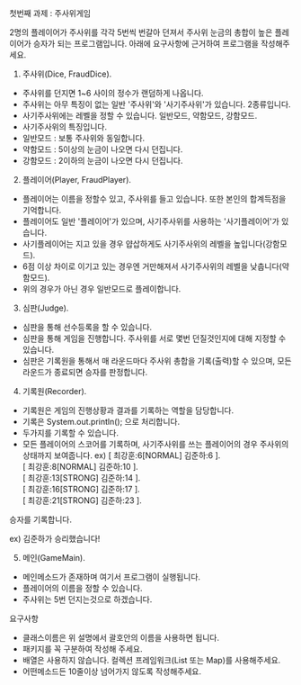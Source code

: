 첫번째 과제 : 주사위게임

2명의 플레이어가 주사위를 각각 5번씩 번갈아 던져서 주사위 눈금의 총합이 높은 플레이어가 승자가 되는 프로그램입니다.
아래에 요구사항에 근거하여 프로그램을 작성해주세요.    

1. 주사위(Dice, FraudDice).  
   
* 주사위를 던지면 1~6 사이의 정수가 랜덤하게 나옵니다.   
* 주사위는 아무 특징이 없는 일반 '주사위'와 '사기주사위'가 있습니다. 2종류입니다.   
* 사기주사위에는 레벨을 정할 수 있습니다. 일반모드, 약함모드, 강함모드.  
* 사기주사위의 특징입니다.  
* 일반모드 : 보통 주사위와 동일합니다.   
* 약함모드 : 5이상의 눈금이 나오면 다시 던집니다.   
* 강함모드 : 2이하의 눈금이 나오면 다시 던집니다.   

2. 플레이어(Player, FraudPlayer).  
   
* 플레이어는 이름을 정할수 있고, 주사위를 들고 있습니다. 또한 본인의 합계득점을 기억합니다.   
* 플레이어도 일반 '플레이어'가 있으며, 사기주사위를 사용하는 '사기플레이어'가 있습니다.   
* 사기플레이어는 지고 있을 경우 얍삽하게도 사기주사위의 레벨을 높입니다(강함모드).   
* 6점 이상 차이로 이기고 있는 경우엔 거만해져서 사기주사위의 레벨을 낮춥니다(약함모드).   
* 위의 경우가 아닌 경우 일반모드로 플레이합니다.  

3. 심판(Judge).  

* 심판을 통해 선수등록을 할 수 있습니다.   
* 심판을 통해 게임을 진행합니다. 주사위를 서로 몇번 던질것인지에 대해 지정할 수 있습니다.
* 심판은 기록원을 통해서 매 라운드마다 주사위 총합을 기록(출력)할 수 있으며, 모든 라운드가 종료되면 승자를 판정합니다.

4. 기록원(Recorder).  

* 기록원은 게임의 진행상황과 결과를 기록하는 역할을 담당합니다.
* 기록은 System.out.println(); 으로 처리합니다.
* 두가지를 기록할 수 있습니다.
* 모든 플레이어의 스코어를 기록하며, 사기주사위를 쓰는 플레이어의 경우 주사위의 상태까지 보여줍니다.
ex)
[ 최강훈:6[NORMAL] 김준하:6 ].  
[ 최강훈:8[NORMAL] 김준하:10 ].  
[ 최강훈:13[STRONG] 김준하:14 ].  
[ 최강훈:16[STRONG] 김준하:17 ].  
[ 최강훈:21[STRONG] 김준하:23 ].  

승자를 기록합니다.

ex)
김준하가 승리했습니다!

5. 메인(GameMain).  

* 메인메소드가 존재하며 여기서 프로그램이 실행됩니다.
* 플레이어의 이름을 정할 수 있습니다.
* 주사위는 5번 던지는것으로 하겠습니다.

요구사항

* 클래스이름은 위 설명에서 괄호안의 이름을 사용하면 됩니다.
* 패키지를 꼭 구분하여 작성해 주세요.
* 배열은 사용하지 않습니다. 컬렉션 프레임워크(List 또는 Map)를 사용해주세요.
* 어떤메소드든 10줄이상 넘어가지 않도록 작성해주세요.
